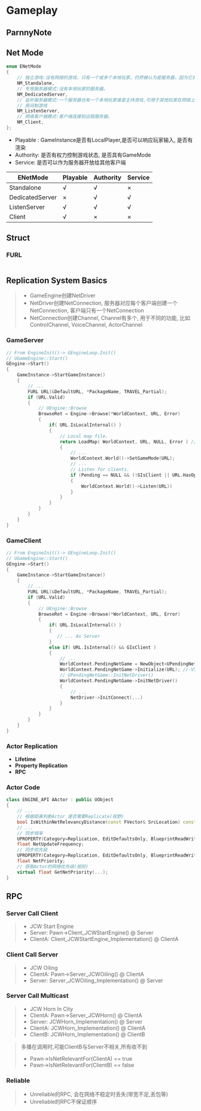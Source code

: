 # Gameplay

## ParnnyNote
> 
> 
> 
> 


## Net Mode
```c++
enum ENetMode
{
	// 独立游戏:没有网络的游戏，只有一个或多个本地玩家。仍然被认为是服务器，因为它具有所有服务器功能
	NM_Standalone,
	// 专用服务器模式:没有本地玩家的服务器。
	NM_DedicatedServer,
	// 监听服务器模式:一个服务器也有一个本地玩家谁是主持游戏,可用于其他玩家在网络上。
	// 房间制游戏
	NM_ListenServer,
	// 网络客户端模式:客户端连接到远程服务器。
	NM_Client,
};
```

* Playable : GameInstance是否有LocalPlayer,是否可以响应玩家输入, 是否有渲染
* Authority: 是否有权力控制游戏状态, 是否具有GameMode
* Service: 是否可以作为服务器开放给其他客户端


| ENetMode | Playable | Authority  | Service |
|----------|----------|------------ |---------|
|     Standalone     | √        |      √      |     ×    |
| DedicatedServer      | ×        |    √        |    √     |
| ListenServer      | √        |     √       |    √     |
| Client      | √        |      ×      |    ×     |

## Struct
### FURL
```c++

```

## Replication System Basics
> * GameEngine创建NetDriver
> * NetDriver创建NetConnection, 服务器对应每个客户端创建一个NetConnection, 客户端只有一个NetConnection
> * NetConnection创建Channel, Channel有多个, 用于不同的功能, 比如ControlChannel, VoiceChannel, ActorChannel
### GameServer
```c++
// From EngineInit()-> GEngineLoop.Init()
// UGameEngine::Start()
GEngine->Start()
{
    GameInstance->StartGameInstance()
    {
        // ...
        FURL URL(&DefaultURL, *PackageName, TRAVEL_Partial);
        if (URL.Valid)
        {
            // UEngine::Browse
            BrowseRet = Engine->Browse(*WorldContext, URL, Error)
            {
                if( URL.IsLocalInternal() )
                {
                    // Local map file.
                    return LoadMap( WorldContext, URL, NULL, Error ) //...
                    {
                        // ...
                        WorldContext.World()->SetGameMode(URL);
                        // ...
                        // Listen for clients.
                        if (Pending == NULL && (!GIsClient || URL.HasOption(TEXT("Listen"))))
                        {
                            WorldContext.World()->Listen(URL))
                        }
                    }
                }
            }
        }
    }
}
```
### GameClient
```c++
// From EngineInit()-> GEngineLoop.Init()
// UGameEngine::Start()
GEngine->Start()
{
    GameInstance->StartGameInstance()
    {
        // ...
        FURL URL(&DefaultURL, *PackageName, TRAVEL_Partial);
        if (URL.Valid)
        {
            // UEngine::Browse
            BrowseRet = Engine->Browse(*WorldContext, URL, Error)
            {
                if( URL.IsLocalInternal() )
                {
                   // ... As Server 
                }
                else if( URL.IsInternal() && GIsClient )
                {
                    // ...
                    WorldContext.PendingNetGame = NewObject<UPendingNetGame>();
                    WorldContext.PendingNetGame->Initialize(URL); //-V595
                    // UPendingNetGame::InitNetDriver()
                    WorldContext.PendingNetGame->InitNetDriver()
                    {
                        // ...
                        NetDriver->InitConnect(...)
                    }
                }
            }
        }
    }
}
```

### Actor Replication
* **Lifetime**
* **Property Replication**
* **RPC**

### Actor Code
```c++
class ENGINE_API AActor : public UObject
{
    // ...
    // 根据距离判断Actor 是否需要Replicate(视野)
    bool IsWithinNetRelevancyDistance(const FVector& SrcLocation) const;
    // ...
	// 同步频率
	UPROPERTY(Category=Replication, EditDefaultsOnly, BlueprintReadWrite)
	float NetUpdateFrequency;
	// 同步优先级
	UPROPERTY(Category=Replication, EditDefaultsOnly, BlueprintReadWrite)
	float NetPriority;
	// 获取Actor的网络优先级(规则)
	virtual float GetNetPriority(...);
}
```

## RPC
### Server Call Client
> * JCW Start Engine
> * Server: Pawn->Client_JCWStartEngine() @ Server
> * ClientA: Client_JCWStartEngine_Implementation() @ ClientA

### Client Call Server
> * JCW Oiling
> * ClientA: Pawn->Server_JCWOiling() @ ClientA
> * Server: Server_JCWOiling_Implementation() @ Server

### Server Call Multicast
> * JCW Horn In City
> * ClientA: Pawn->Server_JCWHorn() @ ClientA
> * Server: JCWHorn_Implementation() @ Server
> * ClientA: JCWHorn_Implementation() @ ClientA
> * ClientB: JCWHorn_Implementation() @ ClientB

> 多播在调用时,可能ClientB与Server不相关,所有收不到
> * Pawn->IsNetRelevantFor(ClientA) == true
> * Pawn->IsNetRelevantFor(ClientB) == false

### Reliable
> * Unreliable的RPC, 会在网络不稳定时丢失(带宽不足,丢包等)
> * Unreliable的RPC不保证顺序